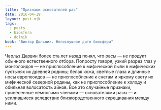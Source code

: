 ```yaml
---
title: "Признаки основателей рас"
date: 2016-04-19
layout: post.njk
tags:
  - posts
  - biosfera
  - dolnik
book: "Виктор Дольник. Непослушное дитя биосферы"
---
```


Чарльз Дарвин более ста лет назад понял, что расы — не продукт обычного естественного отбора. Попросту говоря, узкий разрез глаз у монголоидов — не приспособление к мифической пыли в мифических пустынях их древней родины; белая кожа, светлые глаза и длинные носы европеоидов — не приспособление к снегам и яркому свету их мифической северной родины, как не приспособление к холоду и обильная волосатость айнов. Все это случайные признаки, принесенные немногими членами — основателями расы — и усилившиеся вследствие близкородственного скрещивания между ними.
